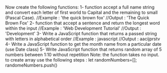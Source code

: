 Now create the following functions:
1- function accept a full name string and convert each letter of 
first world to Capital and the remaining to small (Pascal Case).
//Example : 'the quick brown fox' 
//Output : 'The Quick Brown Fox'
2- function that accept a sentence and return the longest word 
within the input
//Example : 'Web Development Tutorial' 
//Output : 'Development'
3- Write a JavaScript function that returns a passed string with 
letters in alphabetical order 
//Example : javascript 
//Output : aacijprstv
4- Write a JavaScript function to get the month name from a 
particular date (use Date class)
5- Write JavaScript function that returns random array of 5 numbers 
between 1:10 without repetition
 Note: the function takes no input.
to create array use the following steps :
let randomNumbers=[]; 
randomeNumbers.push()

